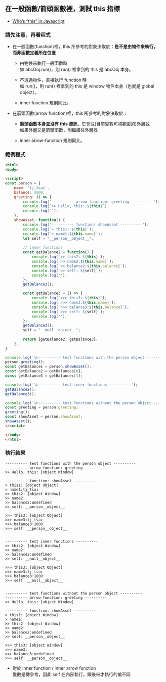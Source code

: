 
## 在一般函數/箭頭函數裡，測試 this 指標

 - [Who’s “this” in Javascript](https://medium.com/%E5%89%8D%E7%AB%AF%E6%97%A5%E8%A8%98/whos-this-in-javascript-c9dbac17a7b0?fbclid=IwAR2i0zjCukCDVtWtGQK2asp3fEQ4xX1nE0bqE9OrXJW7-MetOARUn880IIE)

### 請先注意，再看程式
- 在一般函數(function)裡，this 所參考的對象決取於：**是不是由物件來執行，而非函數定義所在位置**
  - 由物件來執行一般函數時<br>
    如 abcObj.run()，則 run() 裡拿到的 this 是 abcObj 本身。<br>
    
  - 不透過物件，直接執行 function 時<br>
    如 run()，則 run() 裡拿到的 this 是 window 物件本身（也就是 global object）。<br>
    
  - inner function 規則同此。<br>
  
- 在箭頭函數(arrow function)裡，this 所參考的對象決取於：
  - **箭頭函數本身並沒有 this 資訊**，它會往(目前變數可視範圍的)外層找<br>
    如果外層又是箭頭函數，則繼續往外層找<br>
    
  - inner arrow-function 規則同此。<br>

### 範例程式
```html
<html>
<body>

<script>
const person = {
    name: 'tj_tsai',
    balance: 1000,
    greeting: () => {
        console.log('---------- arrow function: greeting ----------');
        console.log(`>> Hello, this: ${this}`);
        console.log('');
    },
    showAsset: function() {
        console.log('---------- function: showAsset ----------');
        console.log(`> this1: ${this}`);
        console.log(`> name1:${this.name}`);
        let self = "__person__object__";
        
        // inner functions
        const getBalance2 = function() {
            console.log(`>> this2: ${this}`);
            console.log(`>> name2:${this.name}`);
            console.log(`>> balance2:${this.balance}`);
            console.log(`>> self: ${self}`);
            console.log('');
        };
        getBalance2();

        const getBalance3 = () => {
            console.log(`>>> this3: ${this}`);
            console.log(`>>> name3:${this.name}`);
            console.log(`>>> balance3:${this.balance}`);
            console.log(`>>> self: ${self}`);
            console.log('');
        };
        getBalance3();
        self = "__null__object__";
        
        return [getBalance2, getBalance3];
    },
}

console.log('\n---------- test functions with the person object ----------');
person.greeting();
const getBalances = person.showAsset();
const getBalance2 = getBalances[0];
const getBalance3 = getBalances[1];

console.log('\n---------- test inner functions ----------');
getBalance2();
getBalance3();

console.log('\n---------- test functions without the person object ----------');
const greeting = person.greeting;
greeting();
const showAsset = person.showAsset;
showAsset();
</script>

</body>
</html>
```

### 執行結果
```
---------- test functions with the person object ----------
---------- arrow function: greeting ----------
>> Hello, this: [object Window]

---------- function: showAsset ----------
> this1: [object Object]
> name1:tj_tsai
>> this2: [object Window]
>> name2:
>> balance2:undefined
>> self: __person__object__

>>> this3: [object Object]
>>> name3:tj_tsai
>>> balance3:1000
>>> self: __person__object__


---------- test inner functions ----------
>> this2: [object Window]
>> name2:
>> balance2:undefined
>> self: __null__object__

>>> this3: [object Object]
>>> name3:tj_tsai
>>> balance3:1000
>>> self: __null__object__


---------- test functions without the person object ----------
---------- arrow function: greeting ----------
>> Hello, this: [object Window]

---------- function: showAsset ----------
> this1: [object Window]
> name1:
>> this2: [object Window]
>> name2:
>> balance2:undefined
>> self: __person__object__

>>> this3: [object Window]
>>> name3:
>>> balance3:undefined
>>> self: __person__object__
```

- 對於 inner function / inner arrow function
  <br>變數是傳參考，因此 self 在內部執行，跟後來才執行的值不同

